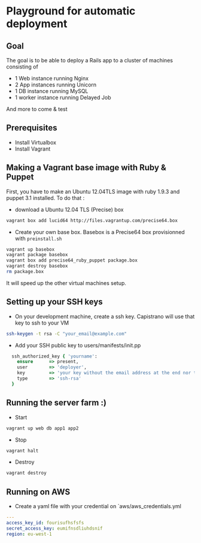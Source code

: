 # Playground for automatic deployment

## Goal
The goal is to be able to deploy a Rails app to a cluster of machines consisting of
- 1 Web instance running Nginx
- 2 App instances running Unicorn
- 1 DB instance running MySQL
- 1 worker instance running Delayed Job

And more to come & test

## Prerequisites
* Install Virtualbox
* Install Vagrant

## Making a Vagrant base image with Ruby & Puppet

First, you have to make an Ubuntu 12.04TLS image with ruby 1.9.3 and puppet 3.1 installed.
To do that :

* download a Ubuntu 12.04 TLS (Precise) box
```bash
vagrant box add lucid64 http://files.vagrantup.com/precise64.box
```

* Create your own base box. Basebox is a Precise64 box provisionned with `preinstall.sh`
```bash
vagrant up basebox
vagrant package basebox
vagrant box add precise64_ruby_puppet package.box
vagrant destroy basebox
rm package.box
```

It will speed up the other virtual machines setup.

## Setting up your SSH keys

* On your development machine, create a ssh key. Capistrano will use that key to ssh to your VM
```bash
ssh-keygen -t rsa -C "your_email@example.com"
```

* Add your SSH public key to users/manifests/init.pp

```ruby
  ssh_authorized_key { 'yourname':
    ensure      => present,
    user        => 'deployer',
    key         => 'your key without the email address at the end nor the ssh-rsa at the beginning',
    type        => 'ssh-rsa'
  }
```

## Running the server farm :)
* Start
```bash
vagrant up web db app1 app2
```

* Stop
```bash
vagrant halt
```

* Destroy
```bash
vagrant destroy
```

## Running on AWS
* Create a yaml file with your credential on `aws/aws_credentials.yml

```yaml
---
access_key_id: fourisufhsfsfs
secret_access_key: eumifnsdliuhdsnif
region: eu-west-1
```


